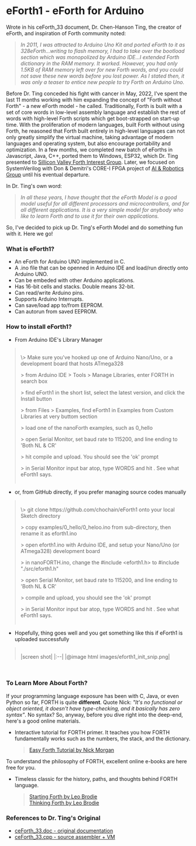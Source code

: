 # eForth1 - eForth for Arduino

Wrote in his ceForth_33 document, Dr. Chen-Hanson Ting, the creator of eForth, and inspiration of Forth community noted:
> *In 2011, I was attracted to Arduino Uno Kit and ported eForth to it as 328eForth...writing to flash memory, I had to take over the bootload section which was monopolized by Arduino IDE...I extended Forth dictionary in the RAM memory. It worked. However, you had only 1.5KB of RAM memory left over for new Forth words, and you could not save these new words before you lost power. As I stated then, it was only a teaser to entice new people to try Forth on Arduino Uno.*

Before Dr. Ting conceded his fight with cancer in May, 2022, I've spent the last 11 months working with him expanding the concept of "Forth without Forth" - a new eForth model - he called. Traditionally, Forth is built with a set of core words in low-level assembly language and establish the rest of words with high-level Forth scripts which get boot-strapped on start-up time. With the proliferation of modern languages, built Forth without using Forth, he reasoned that Forth built entirely in high-level languages can not only greatly simplify the virtual machine, taking advantage of modern languages and operating system, but also encourage portability and optimization. In a few months, we completed new batch of eForths in Javascript, Java, C++, ported them to Windows, ESP32, which Dr. Ting presented to [Sillicon Valley Forth Interest Group](https://www.youtube.com/watch?v=bb5vi9kR1tE&t=827s). Later, we focused on SystemVerilog with Don & Demitri's CORE-I FPGA project of [AI & Robotics Group](https://www.facebook.com/groups/1304548976637542) until his eventual departure.

In Dr. Ting's own word:
> *In all these years, I have thought that the eForth Model is a good model useful for all different processors and microcontrollers, and for all different applications. It is a very simple model for anybody who like to learn Forth and to use it for their own applications.*

So, I've decided to pick up Dr. Ting's eForth Model and do something fun with it. Here we go!

### What is eForth1?

* An eForth for Arduino UNO implemented in C.
* A .ino file that can be openned in Arduino IDE and load/run directly onto Arduino UNO.
* Can be embeded with other Arduino applications.
* Has 16-bit cells and stacks. Double means 32-bit.
* Can read/write Arduino pins.
* Supports Arduino Interrupts.
* Can save/load app to/from EEPROM.
* Can autorun from saved EEPROM.

### How to install eForth1?

* From Arduino IDE's Library Manager
> <br/>
> \> Make sure you've hooked up one of Arduino Nano/Uno, or a development board that hosts ATmega328
>
> \> from Arduino IDE > Tools > Manage Libraries, enter FORTH in search box
>
> \> find eForth1 in the short list, select the latest version, and click the Install button
>
> \> from Files > Examples, find eForth1 in Examples from Custom Libraries at very buttom section
>
> \> load one of the nanoForth examples, such as 0_hello
>
> \> open Serial Monitor, set baud rate to 115200, and line ending to 'Both NL & CR'
>
> \> hit compile and upload. You should see the 'ok' prompt
>
> \> in Serial Monitor input bar atop, type WORDS and hit <return>. See what eForth1 says.<br/><br/>

* or, from GitHub directly, if you prefer managing source codes manually
> <br/>
> \> git clone https://github.com/chochain/eForth1 onto your local Sketch directory
>
> \> copy examples/0_hello/0_heloo.ino from sub-directory, then rename it as eforth1.ino<br/>
>
> \> open eforth1.ino with Arduino IDE, and setup your Nano/Uno (or ATmega328) development board
>
> \> in nanoFORTH.ino, change the #include <eforth1.h> to #include "./src/eforth1.h"
>
> \> open Serial Monitor, set baud rate to 115200, and line ending to 'Both NL & CR'
>
> \> compile and upload, you should see the 'ok' prompt
>
> \> in Serial Monitor input bar atop, type WORDS and hit <return>. See what eForth1 says.<br/><br/>

* Hopefully, thing goes well and you get something like this if eForth1 is uploaded successfully 
> <br/>
> |screen shot|
> |:--|
> |@image html images/eforth1_init_snip.png|
<br/>

### To Learn More About Forth?
If your programming language exposure has been with C, Java, or even Python so far, FORTH is quite **different**. Quote Nick: <em>"It's no functional or object oriented, it doesn't have type-checking, and it basically has zero syntax"</em>. No syntax? So, anyway, before you dive right into the deep-end, here's a good online materials.
* Interactive tutorial for FORTH primer. It teaches you how FORTH fundamentally works such as the numbers, the stack, and the dictionary.
  > <a href="https://skilldrick.github.io/easyforth/#introduction" target="_blank">Easy Forth Tutorial by Nick Morgan</a>

To understand the philosophy of FORTH, excellent online e-books are here free for you.
* Timeless classic for the history, paths, and thoughts behind FORTH language.
  > <a href="http://home.iae.nl/users/mhx/sf.html" target="_blank">Starting Forth by Leo Brodie</a><br/>
  > <a href="http://thinking-forth.sourceforge.net" target="_blank">Thinking Forth by Leo Brodie</a>

### References to Dr. Ting's Original
* [ceForth_33.doc - original documentation](https://chochain.github.io/eForth1/docs/ceForth_33.doc)
* [ceForth_33.cpp - source assembler + VM](https://chochain.github.io/eForth1/docs/ceForth_33.cpp)
